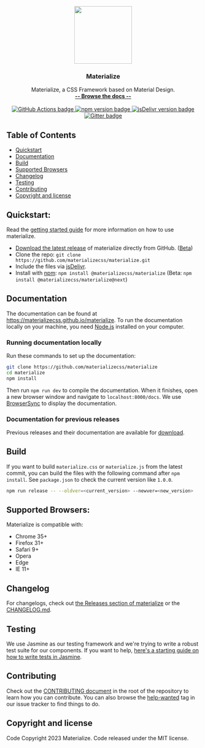 <p align="center">
  <a href="https://materializecss.github.io/materialize/">
    <img src="https://materializecss.github.io/materialize/res/materialize.svg" width="150">
  </a>
</p>

<h3 align="center">Materialize</h3>

<p align="center">
  Materialize, a CSS Framework based on Material Design.
  <br>
  <a href="https://materializecss.github.io/materialize/"><strong>-- Browse the docs --</strong></a>
  <br>
  <br>
  <a href="https://github.com/materializecss/materialize/actions/">
    <img src="https://github.com/materializecss/materialize/actions/workflows/nightly.yml/badge.svg" alt="GitHub Actions badge">
  </a>
  <a href="https://www.npmjs.com/package/@materializecss/materialize">
    <img src="https://badge.fury.io/js/%40materializecss%2Fmaterialize.svg" alt="npm version badge">
  </a>
  <a href="https://www.jsdelivr.com/package/npm/@materializecss/materialize">
    <img src="https://data.jsdelivr.com/v1/package/npm/@materializecss/materialize/badge" alt="jsDelivr version badge">
  </a>
  <a href="https://gitter.im/materializecss/materialize">
    <img src="https://badges.gitter.im/Join%20Chat.svg" alt="Gitter badge">
  </a>
</p>

## Table of Contents
- [Quickstart](#quickstart)
- [Documentation](#documentation)
- [Build](#build)
- [Supported Browsers](#supported-browsers)
- [Changelog](#changelog)
- [Testing](#testing)
- [Contributing](#contributing)
- [Copyright and license](#copyright-and-license)

## Quickstart:
Read the [getting started guide](https://materializecss.github.io/materialize/getting-started.html) for more information on how to use materialize.

- [Download the latest release](https://github.com/materializecss/materialize/releases/latest) of materialize directly from GitHub. ([Beta](https://github.com/materializecss/materialize/releases/))
- Clone the repo: `git clone https://github.com/materializecss/materialize.git`
- Include the files via [jsDelivr](https://www.jsdelivr.com/package/npm/@materializecss/materialize).
- Install with [npm](https://www.npmjs.com): `npm install @materializecss/materialize` (Beta: `npm install @materializecss/materialize@next`)

## Documentation
The documentation can be found at <https://materializecss.github.io/materialize>. To run the documentation locally on your machine, you need [Node.js](https://nodejs.org/en/) installed on your computer.

### Running documentation locally
Run these commands to set up the documentation:

```bash
git clone https://github.com/materializecss/materialize
cd materialize
npm install
```

Then run `npm run dev` to compile the documentation. When it finishes, open a new browser window and navigate to `localhost:8000/docs`. We use [BrowserSync](https://www.browsersync.io/) to display the documentation.

### Documentation for previous releases
Previous releases and their documentation are available for [download](https://github.com/materializecss/materialize/releases).

## Build
If you want to build `materialize.css` or `materialize.js` from the latest commit, you can build the files with the following command after `npm install`. See `package.json` to check the current version like `1.0.0`.

```sh
npm run release -- --oldver=<current_version> --newver=<new_version>
```

## Supported Browsers:
Materialize is compatible with:

- Chrome 35+
- Firefox 31+
- Safari 9+
- Opera
- Edge
- IE 11+

## Changelog
For changelogs, check out [the Releases section of materialize](https://github.com/materializecss/materialize/releases) or the [CHANGELOG.md](CHANGELOG.md).

## Testing
We use Jasmine as our testing framework and we're trying to write a robust test suite for our components. If you want to help, [here's a starting guide on how to write tests in Jasmine](CONTRIBUTING.md#jasmine-testing-guide).

## Contributing
Check out the [CONTRIBUTING document](CONTRIBUTING.md) in the root of the repository to learn how you can contribute. You can also browse the [help-wanted](https://github.com/materializecss/materialize/labels/help-wanted) tag in our issue tracker to find things to do.

## Copyright and license
Code Copyright 2023 Materialize. Code released under the MIT license.
